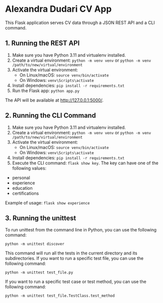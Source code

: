 # Alexandra Dudari CV App

This Flask application serves CV data through a JSON REST API and a CLI command.

## 1. Running the REST API

1. Make sure you have Python 3.11 and virtualenv installed.
2. Create a virtual environment: 
`python -m venv venv` or
`python -m venv /path/to/new/virtual/environment`
3. Activate the virtual environment:
    - On Linux/macOS: `source venv/bin/activate`
    - On Windows: `venv\Scripts\activate`
4. Install dependencies: `pip install -r requirements.txt`
5. Run the Flask app: `python app.py`

The API will be available at http://127.0.0.1:5000/.

## 2. Running the CLI Command

1. Make sure you have Python 3.11 and virtualenv installed.
2. Create a virtual environment: 
`python -m venv venv` or
`python -m venv /path/to/new/virtual/environment`
3. Activate the virtual environment:
    - On Linux/macOS: `source venv/bin/activate`
    - On Windows: `venv\Scripts\activate`
4. Install dependencies: `pip install -r requirements.txt`
5. Execute the CLI command: `flask show key`. The key can have one of the following values:
- personal
- experience
- education
- certifications

Example of usage: `flask show experience`


## 3. Running the unittest
To run unittest from the command line in Python, you can use the following command:

`python -m unittest discover`

This command will run all the tests in the current directory and its subdirectories. If you want to run a specific test file, you can use the following command:

`python -m unittest test_file.py`

If you want to run a specific test case or test method, you can use the following command:

`python -m unittest test_file.TestClass.test_method`
